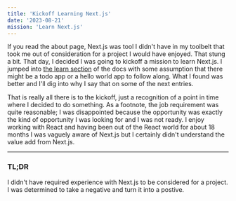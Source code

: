 ```yaml
---
title: 'Kickoff Learning Next.js'
date: '2023-08-21'
mission: 'Learn Next.js'
---
```


If you read the about page, Next.js was tool I didn't have in my toolbelt that took me out of consideration for a project I would have enjoyed. That stung a bit. That day, I decided I was going to kickoff a mission to learn Next.js.  I jumped into [the learn section](https://nextjs.org/learn/foundations/about-nextjs) of the docs with some assumption that there might be a todo app or a hello world app to follow along. What I found was better and I'll dig into why I say that on some of the next entries.

That is really all there is to the kickoff, just a recognition of a point in time where I decided to do something. As a footnote, the job requirement was quite reasonable; I was disappointed because the opportunity was exactly the kind of opportunity I was looking for and I was not ready. I enjoy working with React and having been out of the React world for about 18 months I was vaguely aware of Next.js but I certainly didn't understand the value add from Next.js.

---
### TL;DR
I didn't have required experience with Next.js to be considered for a project. I was determined to take a negative and turn it into a postive.